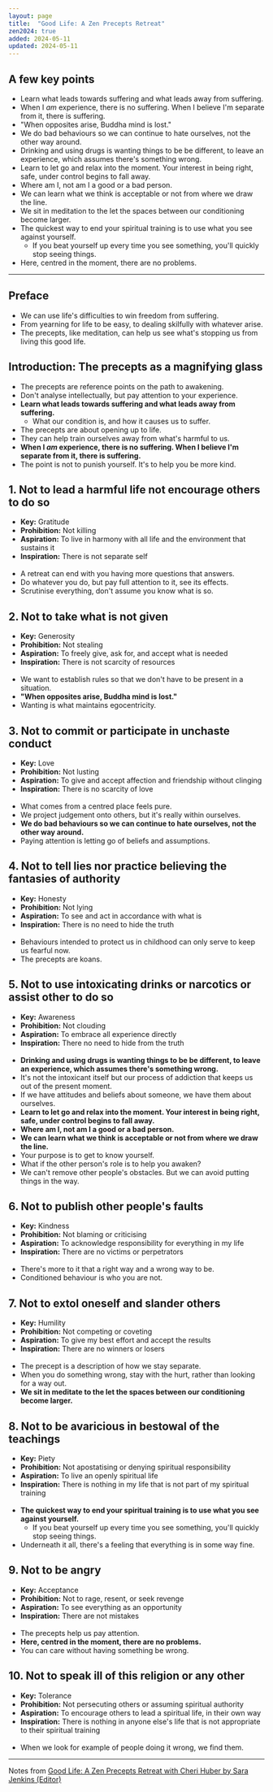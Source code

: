 ```yaml
---
layout: page
title:  "Good Life: A Zen Precepts Retreat"
zen2024: true
added: 2024-05-11
updated: 2024-05-11
---
```


## A few key points

- Learn what leads towards suffering and what leads away from suffering.
- When I *am* experience, there is no suffering. When I believe I'm separate from it, there is suffering.
- "When opposites arise, Buddha mind is lost."
- We do bad behaviours so we can continue to hate ourselves, not the other way around.
- Drinking and using drugs is wanting things to be be different, to leave an experience, which assumes there's something wrong.
- Learn to let go and relax into the moment. Your interest in being right, safe, under control begins to fall away.
- Where am I, not am I a good or a bad person.
- We can learn what we think is acceptable or not from where we draw the line.
- We sit in meditation to the let the spaces between our conditioning become larger.
- The quickest way to end your spiritual training is to use what you see against yourself.
    - If you beat yourself up every time you see something, you'll quickly stop seeing things.
- Here, centred in the moment, there are no problems.

---

## Preface

- We can use life's difficulties to win freedom from suffering.
- From yearning for life to be easy, to dealing skilfully with whatever arise.
- The precepts, like meditation, can help us see what's stopping us from living this good life.

## Introduction: The precepts as a magnifying glass

- The precepts are reference points on the path to awakening.
- Don't analyse intellectually, but pay attention to your experience.
- **Learn what leads towards suffering and what leads away from suffering.**
    - What our condition is, and how it causes us to suffer.
- The precepts are about opening up to life.
- They can help train ourselves away from what's harmful to us.
- **When I *am* experience, there is no suffering. When I believe I'm separate from it, there is suffering.**
- The point is not to punish yourself. It's to help you be more kind.

## 1. Not to lead a harmful life not encourage others to do so

- **Key:** Gratitude
- **Prohibition:** Not killing
- **Aspiration:** To live in harmony with all life and the environment that sustains it
- **Inspiration:** There is not separate self
<br><br>
- A retreat can end with you having more questions that answers.
- Do whatever you do, but pay full attention to it, see its effects.
- Scrutinise everything, don't assume you know what is so.

## 2. Not to take what is not given

- **Key:** Generosity
- **Prohibition:** Not stealing
- **Aspiration:** To freely give, ask for, and accept what is needed
- **Inspiration:** There is not scarcity of resources
<br><br>
- We want to establish rules so that we don't have to be present in a situation.
- **"When opposites arise, Buddha mind is lost."**
- Wanting is what maintains egocentricity.

## 3. Not to commit or participate in unchaste conduct

- **Key:** Love
- **Prohibition:** Not lusting
- **Aspiration:** To give and accept affection and friendship without clinging
- **Inspiration:** There is no scarcity of love
<br><br>
- What comes from a centred place feels pure.
- We project judgement onto others, but it's really within ourselves.
- **We do bad behaviours so we can continue to hate ourselves, not the other way around.**
- Paying attention is letting go of beliefs and assumptions.

## 4. Not to tell lies nor practice believing the fantasies of authority

- **Key:** Honesty
- **Prohibition:** Not lying 
- **Aspiration:** To see and act in accordance with what is
- **Inspiration:** There is no need to hide the truth
<br><br>
- Behaviours intended to protect us in childhood can only serve to keep us fearful now.
- The precepts are koans.

## 5. Not to use intoxicating drinks or narcotics or assist other to do so

- **Key:** Awareness
- **Prohibition:** Not clouding
- **Aspiration:** To embrace all experience directly
- **Inspiration:** There no need to hide from the truth
<br><br>
- **Drinking and using drugs is wanting things to be be different, to leave an experience, which assumes there's something wrong.**
- It's not the intoxicant itself but our process of addiction that keeps us out of the present moment.
- If we have attitudes and beliefs about someone, we have them about ourselves.
- **Learn to let go and relax into the moment. Your interest in being right, safe, under control begins to fall away.**
- **Where am I, not am I a good or a bad person.**
- **We can learn what we think is acceptable or not from where we draw the line.**
- Your purpose is to get to know yourself.
- What if the other person's role is to help you awaken?
- We can't remove other people's obstacles. But we can avoid putting things in the way.

## 6. Not to publish other people's faults

- **Key:** Kindness
- **Prohibition:** Not blaming or criticising
- **Aspiration:** To acknowledge responsibility for everything in my life
- **Inspiration:** There are no victims or perpetrators
<br><br>
- There's more to it that a right way and a wrong way to be.
- Conditioned behaviour is who you are not.

## 7. Not to extol oneself and slander others

- **Key:** Humility
- **Prohibition:** Not competing or coveting
- **Aspiration:** To give my best effort and accept the results
- **Inspiration:** There are no winners or losers
<br><br>
- The precept is a description of how we stay separate.
- When you do something wrong, stay with the hurt, rather than looking for a way out.
- **We sit in meditate to the let the spaces between our conditioning become larger.**

## 8. Not to be avaricious in bestowal of the teachings

- **Key:** Piety
- **Prohibition:** Not apostatising or denying spiritual responsibility
- **Aspiration:** To live an openly spiritual life
- **Inspiration:** There is nothing in my life that is not part of my spiritual training
<br><br>
- **The quickest way to end your spiritual training is to use what you see against yourself.**
    - If you beat yourself up every time you see something, you'll quickly stop seeing things.
- Underneath it all, there's a feeling that everything is in some way fine.

## 9. Not to be angry

- **Key:** Acceptance
- **Prohibition:** Not to rage, resent, or seek revenge
- **Aspiration:** To see everything as an opportunity
- **Inspiration:** There are not mistakes
<br><br>
- The precepts help us pay attention.
- **Here, centred in the moment, there are no problems.**
- You can care without having something be wrong.

## 10. Not to speak ill of this religion or any other

- **Key:** Tolerance
- **Prohibition:** Not persecuting others or assuming spiritual authority
- **Aspiration:** To encourage others to lead a spiritual life, in their own way
- **Inspiration:** There is nothing in anyone else's life that is not appropriate to their spiritual training
<br><br>
- When we look for example of people doing it wrong, we find them.

---

Notes from [Good Life: A Zen Precepts Retreat with Cheri Huber by Sara Jenkins (Editor)](https://www.goodreads.com/book/show/1614592.Good_Life)